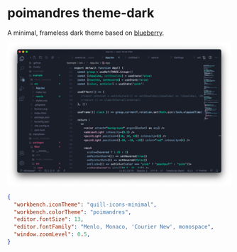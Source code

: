 # poimandres theme-dark

A minimal, frameless dark theme based on [blueberry](https://github.com/peymanslh/vscode-blueberry-dark-theme).

![](assets/screencap.png)

```json
{
  "workbench.iconTheme": "quill-icons-minimal",
  "workbench.colorTheme": "poimandres",
  "editor.fontSize": 13,
  "editor.fontFamily": "Menlo, Monaco, 'Courier New', monospace",
  "window.zoomLevel": 0.5,
}
```